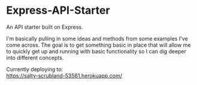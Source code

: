 # Express-API-Starter
An API starter built on Express.

I'm basically pulling in some ideas and methods from some examples I've come across.
The goal is to get something basic in place that will allow me to quickly get up and running with basic functionality so I can dig deeper into different concepts.

Currently deploying to:  
https://salty-scrubland-53561.herokuapp.com/

